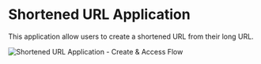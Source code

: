 # Shortened URL Application
This application allow users to create a shortened URL from their long URL.

![Shortened URL Application - Create & Access Flow](https://drive.google.com/uc?id=1v3q-TmzjDLbCd0rIac0esyIeLckLH0kw)